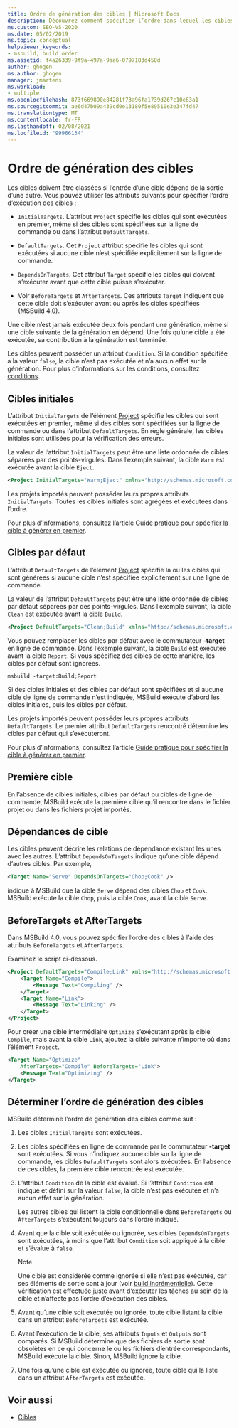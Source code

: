 ```yaml
---
title: Ordre de génération des cibles | Microsoft Docs
description: Découvrez comment spécifier l’ordre dans lequel les cibles MSBuild sont exécutées, si l’entrée d’une cible dépend de la sortie d’une autre cible.
ms.custom: SEO-VS-2020
ms.date: 05/02/2019
ms.topic: conceptual
helpviewer_keywords:
- msbuild, build order
ms.assetid: f4a26339-9f9a-497a-9aa6-0797183d450d
author: ghogen
ms.author: ghogen
manager: jmartens
ms.workload:
- multiple
ms.openlocfilehash: 873f669890e84281f73a96fa1739d267c10e83a1
ms.sourcegitcommit: ae6d47b09a439cd0e13180f5e89510e3e347fd47
ms.translationtype: MT
ms.contentlocale: fr-FR
ms.lasthandoff: 02/08/2021
ms.locfileid: "99966134"
---
```

# <a name="target-build-order"></a>Ordre de génération des cibles

Les cibles doivent être classées si l’entrée d’une cible dépend de la sortie d’une autre. Vous pouvez utiliser les attributs suivants pour spécifier l’ordre d’exécution des cibles :

- `InitialTargets`. L’attribut `Project` spécifie les cibles qui sont exécutées en premier, même si des cibles sont spécifiées sur la ligne de commande ou dans l’attribut `DefaultTargets`.

- `DefaultTargets`. Cet `Project` attribut spécifie les cibles qui sont exécutées si aucune cible n’est spécifiée explicitement sur la ligne de commande.

- `DependsOnTargets`. Cet attribut `Target` spécifie les cibles qui doivent s’exécuter avant que cette cible puisse s’exécuter.

- Voir `BeforeTargets` et `AfterTargets`. Ces attributs `Target` indiquent que cette cible doit s’exécuter avant ou après les cibles spécifiées (MSBuild 4.0).

Une cible n’est jamais exécutée deux fois pendant une génération, même si une cible suivante de la génération en dépend. Une fois qu’une cible a été exécutée, sa contribution à la génération est terminée.

Les cibles peuvent posséder un attribut `Condition`. Si la condition spécifiée a la valeur `false`, la cible n’est pas exécutée et n’a aucun effet sur la génération. Pour plus d’informations sur les conditions, consultez [conditions](../msbuild/msbuild-conditions.md).

## <a name="initial-targets"></a>Cibles initiales

L’attribut `InitialTargets` de l’élément [Project](../msbuild/project-element-msbuild.md) spécifie les cibles qui sont exécutées en premier, même si des cibles sont spécifiées sur la ligne de commande ou dans l’attribut `DefaultTargets`. En règle générale, les cibles initiales sont utilisées pour la vérification des erreurs.

La valeur de l’attribut `InitialTargets` peut être une liste ordonnée de cibles séparées par des points-virgules. Dans l’exemple suivant, la cible `Warm` est exécutée avant la cible `Eject`.

```xml
<Project InitialTargets="Warm;Eject" xmlns="http://schemas.microsoft.com/developer/msbuild/2003">
```

Les projets importés peuvent posséder leurs propres attributs `InitialTargets`. Toutes les cibles initiales sont agrégées et exécutées dans l’ordre.

Pour plus d’informations, consultez l’article [Guide pratique pour spécifier la cible à générer en premier](../msbuild/how-to-specify-which-target-to-build-first.md).

## <a name="default-targets"></a>Cibles par défaut

L’attribut `DefaultTargets` de l’élément [Project](../msbuild/project-element-msbuild.md) spécifie la ou les cibles qui sont générées si aucune cible n’est spécifiée explicitement sur une ligne de commande.

La valeur de l’attribut `DefaultTargets` peut être une liste ordonnée de cibles par défaut séparées par des points-virgules. Dans l’exemple suivant, la cible `Clean` est exécutée avant la cible `Build`.

```xml
<Project DefaultTargets="Clean;Build" xmlns="http://schemas.microsoft.com/developer/msbuild/2003">
```

Vous pouvez remplacer les cibles par défaut avec le commutateur **-target** en ligne de commande. Dans l’exemple suivant, la cible `Build` est exécutée avant la cible `Report`. Si vous spécifiez des cibles de cette manière, les cibles par défaut sont ignorées.

 `msbuild -target:Build;Report`

Si des cibles initiales et des cibles par défaut sont spécifiées et si aucune cible de ligne de commande n’est indiquée, MSBuild exécute d’abord les cibles initiales, puis les cibles par défaut.

Les projets importés peuvent posséder leurs propres attributs `DefaultTargets`. Le premier attribut `DefaultTargets` rencontré détermine les cibles par défaut qui s’exécuteront.

Pour plus d’informations, consultez l’article [Guide pratique pour spécifier la cible à générer en premier](../msbuild/how-to-specify-which-target-to-build-first.md).

## <a name="first-target"></a>Première cible

En l’absence de cibles initiales, cibles par défaut ou cibles de ligne de commande, MSBuild exécute la première cible qu’il rencontre dans le fichier projet ou dans les fichiers projet importés.

## <a name="target-dependencies"></a>Dépendances de cible

Les cibles peuvent décrire les relations de dépendance existant les unes avec les autres. L’attribut `DependsOnTargets` indique qu’une cible dépend d’autres cibles. Par exemple,

```xml
<Target Name="Serve" DependsOnTargets="Chop;Cook" />
```

indique à MSBuild que la cible `Serve` dépend des cibles `Chop` et `Cook`. MSBuild exécute la cible `Chop`, puis la cible `Cook`, avant la cible `Serve`.

## <a name="beforetargets-and-aftertargets"></a>BeforeTargets et AfterTargets

Dans MSBuild 4.0, vous pouvez spécifier l’ordre des cibles à l’aide des attributs `BeforeTargets` et `AfterTargets`.

Examinez le script ci-dessous.

```xml
<Project DefaultTargets="Compile;Link" xmlns="http://schemas.microsoft.com/developer/msbuild/2003">
    <Target Name="Compile">
        <Message Text="Compiling" />
    </Target>
    <Target Name="Link">
        <Message Text="Linking" />
    </Target>
</Project>
```

Pour créer une cible intermédiaire `Optimize` s’exécutant après la cible `Compile`, mais avant la cible `Link`, ajoutez la cible suivante n’importe où dans l’élément `Project`.

```xml
<Target Name="Optimize"
    AfterTargets="Compile" BeforeTargets="Link">
    <Message Text="Optimizing" />
</Target>
```

## <a name="determine-the-target-build-order"></a>Déterminer l’ordre de génération des cibles

MSBuild détermine l’ordre de génération des cibles comme suit :

1. Les cibles `InitialTargets` sont exécutées.

2. Les cibles spécifiées en ligne de commande par le commutateur **-target** sont exécutées. Si vous n’indiquez aucune cible sur la ligne de commande, les cibles `DefaultTargets` sont alors exécutées. En l’absence de ces cibles, la première cible rencontrée est exécutée.

3. L’attribut `Condition` de la cible est évalué. Si l’attribut `Condition` est indiqué et défini sur la valeur `false`, la cible n’est pas exécutée et n’a aucun effet sur la génération.

   Les autres cibles qui listent la cible conditionnelle dans `BeforeTargets` ou `AfterTargets` s’exécutent toujours dans l’ordre indiqué.

4. Avant que la cible soit exécutée ou ignorée, ses cibles `DependsOnTargets` sont exécutées, à moins que l’attribut `Condition` soit appliqué à la cible et s’évalue à `false`.

   > [!NOTE]
   > Une cible est considérée comme ignorée si elle n’est pas exécutée, car ses éléments de sortie sont à jour (voir [build incrémentielle](../msbuild/incremental-builds.md)). Cette vérification est effectuée juste avant d’exécuter les tâches au sein de la cible et n’affecte pas l’ordre d’exécution des cibles.

5. Avant qu’une cible soit exécutée ou ignorée, toute cible listant la cible dans un attribut `BeforeTargets` est exécutée.

6. Avant l’exécution de la cible, ses attributs `Inputs` et `Outputs` sont comparés. Si MSBuild détermine que des fichiers de sortie sont obsolètes en ce qui concerne le ou les fichiers d’entrée correspondants, MSBuild exécute la cible. Sinon, MSBuild ignore la cible.

7. Une fois qu’une cible est exécutée ou ignorée, toute cible qui la liste dans un attribut `AfterTargets` est exécutée.

## <a name="see-also"></a>Voir aussi

- [Cibles](../msbuild/msbuild-targets.md)
